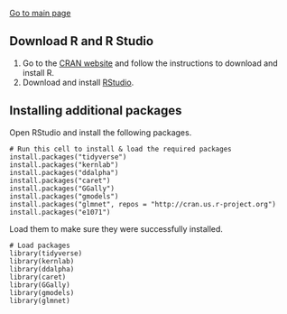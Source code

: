 [Go to main page](../README.md)

## Download R and R Studio
1. Go to the [CRAN website](https://cran.r-project.org) and follow the instructions to download and install R.
2. Download and install [RStudio](https://www.rstudio.com/products/rstudio/download/#download).

## Installing additional packages
Open RStudio and install the following packages.

```{r}
# Run this cell to install & load the required packages
install.packages("tidyverse")
install.packages("kernlab")
install.packages("ddalpha")
install.packages("caret")
install.packages("GGally")
install.packages("gmodels")
install.packages("glmnet", repos = "http://cran.us.r-project.org")
install.packages("e1071")
```


Load them to make sure they were successfully installed.
```
# Load packages
library(tidyverse)
library(kernlab)
library(ddalpha)
library(caret)
library(GGally)
library(gmodels)
library(glmnet)
```
